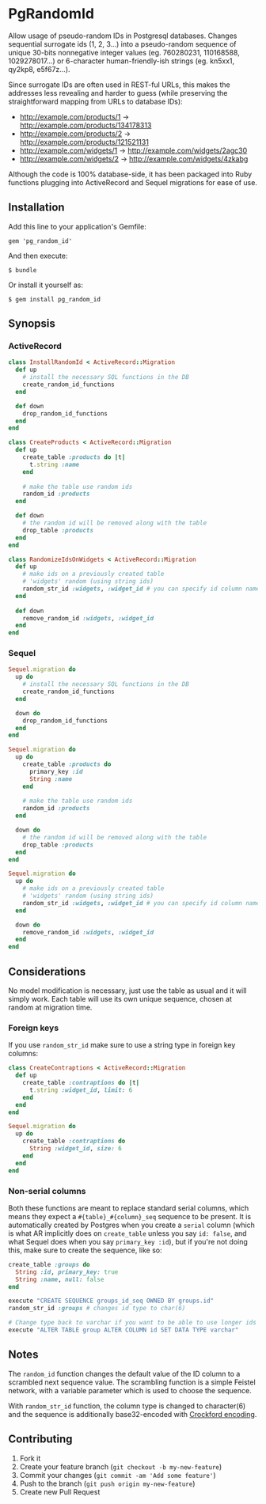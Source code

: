 # PgRandomId

Allow usage of pseudo-random IDs in Postgresql databases.
Changes sequential surrogate ids (1, 2, 3...) into a pseudo-random
sequence of unique 30-bits nonnegative integer values (eg. 760280231, 110168588, 1029278017...)
or 6-character human-friendly-ish strings (eg. kn5xx1, qy2kp8, e5f67z...).

Since surrogate IDs are often used in REST-ful URLs, this makes the addresses less revealing and harder to guess
(while preserving the straightforward mapping from URLs to database IDs):

- http://example.com/products/1 → http://example.com/products/134178313
- http://example.com/products/2 → http://example.com/products/121521131
- http://example.com/widgets/1 → http://example.com/widgets/2agc30
- http://example.com/widgets/2 → http://example.com/widgets/4zkabg


Although the code is 100% database-side, it has been packaged into Ruby functions plugging 
into ActiveRecord and Sequel migrations for ease of use.

## Installation

Add this line to your application's Gemfile:

    gem 'pg_random_id'

And then execute:

    $ bundle

Or install it yourself as:

    $ gem install pg_random_id

## Synopsis

### ActiveRecord

```ruby
class InstallRandomId < ActiveRecord::Migration
  def up
    # install the necessary SQL functions in the DB
    create_random_id_functions
  end

  def down
    drop_random_id_functions
  end
end

class CreateProducts < ActiveRecord::Migration
  def up
    create_table :products do |t|
      t.string :name
    end
    
    # make the table use random ids
    random_id :products
  end

  def down
    # the random id will be removed along with the table
    drop_table :products
  end
end

class RandomizeIdsOnWidgets < ActiveRecord::Migration
  def up
    # make ids on a previously created table 
    # 'widgets' random (using string ids)
    random_str_id :widgets, :widget_id # you can specify id column name
  end
  
  def down
    remove_random_id :widgets, :widget_id
  end
end
```

### Sequel

```ruby
Sequel.migration do
  up do
    # install the necessary SQL functions in the DB
    create_random_id_functions
  end

  down do
    drop_random_id_functions
  end
end

Sequel.migration do
  up do
    create_table :products do
      primary_key :id
      String :name
    end
    
    # make the table use random ids
    random_id :products
  end

  down do
    # the random id will be removed along with the table
    drop_table :products
  end
end

Sequel.migration do
  up do
    # make ids on a previously created table 
    # 'widgets' random (using string ids)
    random_str_id :widgets, :widget_id # you can specify id column name
  end

  down do
    remove_random_id :widgets, :widget_id
  end
end
```

## Considerations

No model modification is necessary, just use the table as usual and it will simply work.
Each table will use its own unique sequence, chosen at random at migration time.

### Foreign keys

If you use `random_str_id` make sure to use a string type in 
foreign key columns:

```ruby
class CreateContraptions < ActiveRecord::Migration
  def up
    create_table :contraptions do |t|
      t.string :widget_id, limit: 6
    end
  end
end
```

```ruby
Sequel.migration do
  up do
    create_table :contraptions do
      String :widget_id, size: 6
    end
  end
end
```

### Non-serial columns

Both these functions are meant to replace standard serial columns, which means they expect a `#{table}_#{column}_seq`
sequence to be present. It is automatically created by Postgres when you create a `serial` column (which is what AR 
implicitly does on `create_table` unless you say `id: false`, and what Sequel does when you say `primary_key :id`),
but if you're not doing this, make sure to create the sequence, like so:

```ruby
create_table :groups do
  String :id, primary_key: true
  String :name, null: false
end

execute "CREATE SEQUENCE groups_id_seq OWNED BY groups.id"
random_str_id :groups # changes id type to char(6)

# Change type back to varchar if you want to be able to use longer ids (ie. not autogenerated)
execute "ALTER TABLE group ALTER COLUMN id SET DATA TYPE varchar"
```

## Notes

The `random_id` function changes the default value of the ID column to a scrambled next sequence value.
The scrambling function is a simple Feistel network, with a variable parameter which is used to choose the sequence.

With `random_str_id` function, the column type is changed to character(6)
and the sequence is additionally base32-encoded 
with [Crockford encoding](http://www.crockford.com/wrmg/base32.html).

## Contributing

1. Fork it
2. Create your feature branch (`git checkout -b my-new-feature`)
3. Commit your changes (`git commit -am 'Add some feature'`)
4. Push to the branch (`git push origin my-new-feature`)
5. Create new Pull Request
